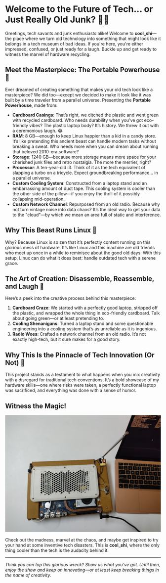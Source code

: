# Welcome to the Future of Tech... or Just Really Old Junk? 🤷‍♂️

Greetings, tech savants and junk enthusiasts alike! Welcome to **cool_shi**—the place where we turn old technology into something that might look like it belongs in a tech museum of bad ideas. If you're here, you're either impressed, confused, or just ready for a laugh. Buckle up and get ready to witness the marvel of hardware recycling.

## Meet the Masterpiece: The Portable Powerhouse 🤯

Ever dreamed of creating something that makes your old tech look like a masterpiece? We did too—except we decided to make it look like it was built by a time traveler from a parallel universe. Presenting the **Portable Powerhouse**, made from:

- **Cardboard Casings**: That’s right, we ditched the plastic and went green with recycled cardboard. Who needs durability when you’ve got eco-friendly vibes? The plastic laptop body? It’s history. We threw it out with a ceremonious laugh. 😂
- **RAM**: 8 GB—enough to keep Linux happier than a kid in a candy store. It’s like pretending this ancient beast can handle modern tasks without breaking a sweat. Who needs more when you can dream about running that beloved 2010-era software?
- **Storage**: 1240 GB—because more storage means more space for your cherished junk files and retro nostalgia. The more the merrier, right?
- **Processor**: A ten-year-old i3. Think of it as the tech equivalent of slapping a turbo on a tricycle. Expect groundbreaking performance... in a parallel universe.
- **Custom Cooling System**: Constructed from a laptop stand and an embarrassing amount of duct tape. This cooling system is cooler than the other side of the pillow—if you enjoy the thrill of it possibly collapsing mid-operation.
- **Custom Network Channel**: Repurposed from an old radio. Because why not turn vintage noise into data chaos? It’s the ideal way to get your data to the "cloud"—by which we mean an area full of static and interference.

## Why This Beast Runs Linux 🐧

Why? Because Linux is so zen that it’s perfectly content running on this glorious mess of hardware. It’s like Linux and this machine are old friends who meet up once in a while to reminisce about the good old days. With this setup, Linux can do what it does best: handle outdated tech with a serene grace.

## The Art of Creation: Disassemble, Reassemble, and Laugh 🔧

Here’s a peek into the creative process behind this masterpiece:

1. **Cardboard Craze**: We started with a perfectly good laptop, stripped off the plastic, and wrapped the whole thing in eco-friendly cardboard. Talk about going green—or at least pretending to.
2. **Cooling Shenanigans**: Turned a laptop stand and some questionable engineering into a cooling system that’s as unreliable as it is ingenious.
3. **Radio Woes**: Crafted a network channel from an old radio. It’s not exactly high-tech, but it sure makes for a good story.

## Why This Is the Pinnacle of Tech Innovation (Or Not) 🎉

This project stands as a testament to what happens when you mix creativity with a disregard for traditional tech conventions. It’s a bold showcase of my hardware skills—one where risks were taken, a perfectly functional laptop was sacrificed, and everything was done with a sense of humor.

## Witness the Magic!

![Portable Powerhouse](Monster.jpeg)

Check out the madness, marvel at the chaos, and maybe get inspired to try your hand at some inventive tech disasters. This is **cool_shi**, where the only thing cooler than the tech is the audacity behind it.

---

_Think you can top this glorious wreck? Show us what you’ve got. Until then, enjoy the show and keep on innovating—or at least keep breaking things in the name of creativity._